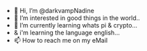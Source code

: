 - 👋 Hi, I’m @darkvampNadine
- 👀 I’m interested in good things in the world..
- 🌱 I’m currently learning whats pi & crypto...
- & i'm learning the language english...
- 📫 How to reach me on my eMail

<!---
darkvampNadine/darkvampNadine is a ✨ special ✨ repository because its `README.md` (this file) appears on your GitHub profile.
You can click the Preview link to take a look at your changes.
--->
